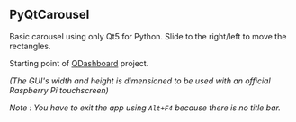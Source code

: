 ## PyQtCarousel

Basic carousel using only Qt5 for Python. Slide to the right/left to move the rectangles.

Starting point of [QDashboard](../QDashboard) project.

_(The GUI's width and height is dimensioned to be used with an official Raspberry Pi touchscreen)_

_Note : You have to exit the app using `Alt+F4` because there is no title bar._